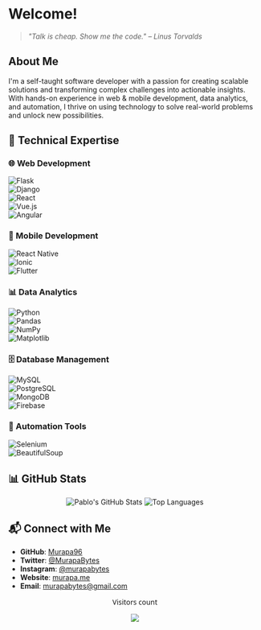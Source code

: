 # Welcome!

> *"Talk is cheap. Show me the code." – Linus Torvalds*

## About Me
I'm a self-taught software developer with a passion for creating scalable solutions and transforming complex challenges into actionable insights. With hands-on experience in web & mobile development, data analytics, and automation, I thrive on using technology to solve real-world problems and unlock new possibilities.

## 🔧 Technical Expertise  

### 🌐 Web Development  
![Flask](https://img.shields.io/badge/Flask-%23000.svg?style=flat&logo=flask)  
![Django](https://img.shields.io/badge/Django-%23092E20.svg?style=flat&logo=django&logoColor=white)  
![React](https://img.shields.io/badge/React-%2361DAFB.svg?style=flat&logo=react&logoColor=black)  
![Vue.js](https://img.shields.io/badge/Vue.js-%234FC08D.svg?style=flat&logo=vue.js&logoColor=white)  
![Angular](https://img.shields.io/badge/Angular-%23DD0031.svg?style=flat&logo=angular&logoColor=white)  

### 📱 Mobile Development  
![React Native](https://img.shields.io/badge/React%20Native-%2361DAFB.svg?style=flat&logo=react)  
![Ionic](https://img.shields.io/badge/Ionic-%233880FF.svg?style=flat&logo=ionic&logoColor=white)  
![Flutter](https://img.shields.io/badge/Flutter-%2302569B.svg?style=flat&logo=flutter&logoColor=white)  

### 📊 Data Analytics  
![Python](https://img.shields.io/badge/Python-%233776AB.svg?style=flat&logo=python&logoColor=white)  
![Pandas](https://img.shields.io/badge/Pandas-%23150458.svg?style=flat&logo=pandas&logoColor=white)  
![NumPy](https://img.shields.io/badge/NumPy-%23013243.svg?style=flat&logo=numpy&logoColor=white)  
![Matplotlib](https://img.shields.io/badge/Matplotlib-%2344A833.svg?style=flat&logo=plotly&logoColor=white)  

### 🗄️ Database Management  
![MySQL](https://img.shields.io/badge/MySQL-%234479A1.svg?style=flat&logo=mysql&logoColor=white)  
![PostgreSQL](https://img.shields.io/badge/PostgreSQL-%234169E1.svg?style=flat&logo=postgresql&logoColor=white)  
![MongoDB](https://img.shields.io/badge/MongoDB-%2347A248.svg?style=flat&logo=mongodb&logoColor=white)  
![Firebase](https://img.shields.io/badge/Firebase-%23FFCA28.svg?style=flat&logo=firebase&logoColor=black)  

### 🤖 Automation Tools  
![Selenium](https://img.shields.io/badge/Selenium-%2343B02A.svg?style=flat&logo=selenium&logoColor=white)  
![BeautifulSoup](https://img.shields.io/badge/BeautifulSoup-%23FFD43B.svg?style=flat&logo=python&logoColor=black)  

<!-- Add more badges as needed -->

## 📊 GitHub Stats
<div align="center">
  <img src="https://github-readme-stats.vercel.app/api?username=Murapa96&show_icons=true&theme=radical" alt="Pablo's GitHub Stats" />
  <img src="https://github-readme-stats.vercel.app/api/top-langs/?username=Murapa96&layout=compact&theme=radical" alt="Top Languages" />
</div>


## 📬 Connect with Me
- **GitHub**: [Murapa96](https://github.com/Murapa96)
- **Twitter**: [@MurapaBytes](https://twitter.com/MurapaBytes)
- **Instagram**: [@murapabytes](https://www.instagram.com/murapabytes/)
- **Website**: [murapa.me](https://murapa.me)
- **Email**: [murapabytes@gmail.com](mailto:murapabytes@gmail.com)


<div align="center" style="font-family: 'Segoe UI', Tahoma, Geneva, Verdana, sans-serif;">
  <p>Visitors count</p>
  <img src="https://profile-counter.glitch.me/HusainCode/count.svg" />
</div>
